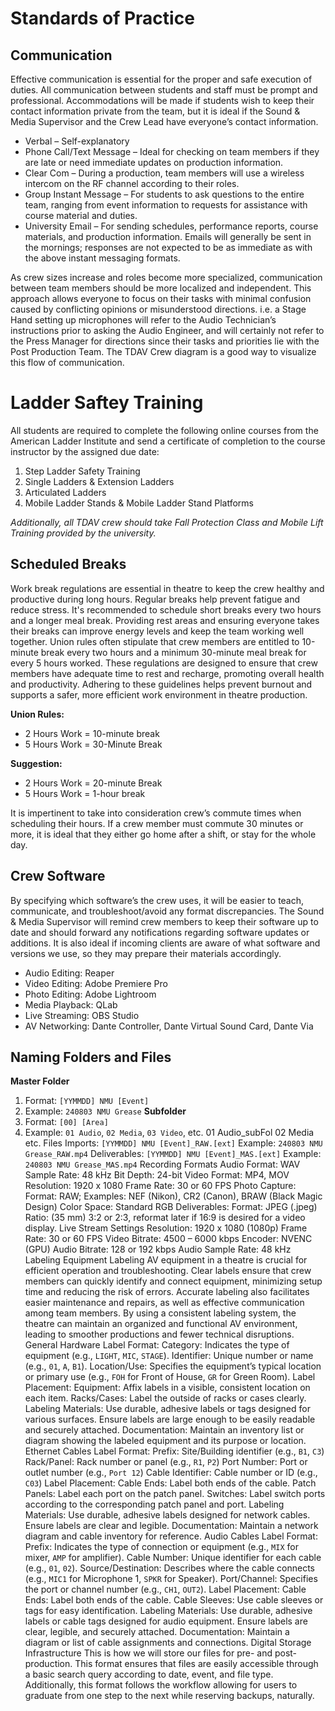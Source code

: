 # Standards of Practice
## Communication
Effective communication is essential for the proper and safe execution of duties. All communication between students and staff must be prompt and professional. Accommodations will be made if students wish to keep their contact information private from the team, but it is ideal if the Sound & Media Supervisor and the Crew Lead have everyone’s contact information.
- Verbal – Self-explanatory
- Phone Call/Text Message – Ideal for checking on team members if they are late or need immediate updates on production information.
- Clear Com – During a production, team members will use a wireless intercom on the RF channel according to their roles.
- Group Instant Message – For students to ask questions to the entire team, ranging from event information to requests for assistance with course material and duties.
- University Email – For sending schedules, performance reports, course materials, and production information. Emails will generally be sent in the mornings; responses are not expected to be as immediate as with the above instant messaging formats.

As crew sizes increase and roles become more specialized, communication between team members should be more localized and independent. This approach allows everyone to focus on their tasks with minimal confusion caused by conflicting opinions or misunderstood directions. i.e. a Stage Hand setting up microphones will refer to the Audio Technician’s instructions prior to asking the Audio Engineer, and will certainly not refer to the Press Manager for directions since their tasks and priorities lie with the Post Production Team. The TDAV Crew diagram is a good way to visualize this flow of communication.
# Ladder Saftey Training
All students are required to complete the following online courses from the American Ladder Institute and send a certificate of completion to the course instructor by the assigned due date:
1. Step Ladder Safety Training
2. Single Ladders & Extension Ladders
3. Articulated Ladders
4. Mobile Ladder Stands & Mobile Ladder Stand Platforms

*Additionally, all TDAV crew should take Fall Protection Class and Mobile Lift Training provided by the university.*
## Scheduled Breaks
Work break regulations are essential in theatre to keep the crew healthy and productive during long hours. Regular breaks help prevent fatigue and reduce stress. It's recommended to schedule short breaks every two hours and a longer meal break. Providing rest areas and ensuring everyone takes their breaks can improve energy levels and keep the team working well together. Union rules often stipulate that crew members are entitled to 10-minute break every two hours and a minimum 30-minute meal break for every 5 hours worked. These regulations are designed to ensure that crew members have adequate time to rest and recharge, promoting overall health and productivity. Adhering to these guidelines helps prevent burnout and supports a safer, more efficient work environment in theatre production.

**Union Rules:**
- 2 Hours Work = 10-minute break
- 5 Hours Work = 30-Minute Break

**Suggestion:**
- 2 Hours Work = 20-minute Break
- 5 Hours Work = 1-hour break

It is impertinent to take into consideration crew’s commute times when scheduling their hours. If a crew member must commute 30 minutes or more, it is ideal that they either go home after a shift, or stay for the whole day.
## Crew Software
By specifying which software’s the crew uses, it will be easier to teach, communicate, and troubleshoot/avoid any format discrepancies. The Sound & Media Supervisor will remind crew members to keep their software up to date and should forward any notifications regarding software updates or additions. It is also ideal if incoming clients are aware of what software and versions we use, so they may prepare their materials accordingly.
- Audio Editing: Reaper
- Video Editing: Adobe Premiere Pro
- Photo Editing: Adobe Lightroom
- Media Playback: QLab
- Live Streaming: OBS Studio
- AV Networking: Dante Controller, Dante Virtual Sound Card, Dante Via
## Naming Folders and Files
**Master Folder**
1. Format: `[YYMMDD] NMU [Event]`
2. Example: `240803 NMU Grease`
**Subfolder**
1. Format: `[00] [Area]`
2. Example: `01 Audio`, `02 Media`, `03 Video`, etc.
01 Audio_subFol
02 Media
etc.
Files
Imports: `[YYMMDD] NMU [Event]_RAW.[ext]`
Example: `240803 NMU Grease_RAW.mp4`
Deliverables:  `[YYMMDD] NMU [Event]_MAS.[ext]`
Example: `240803 NMU Grease_MAS.mp4`
Recording Formats
Audio
Format: WAV
Sample Rate: 48 kHz
Bit Depth: 24-bit
Video
Format: MP4, MOV
Resolution: 1920 x 1080
Frame Rate: 30 or 60 FPS
Photo
Capture:
Format: RAW; Examples: NEF (Nikon), CR2 (Canon), BRAW (Black Magic Design)
Color Space: Standard RGB
Deliverables:
Format: JPEG (.jpeg)
Ratio: (35 mm) 3:2 or 2:3, reformat later if 16:9 is desired for a video display.
Live Stream Settings
Resolution: 1920 x 1080 (1080p)
Frame Rate: 30 or 60 FPS
Video Bitrate: 4500 – 6000 kbps
Encoder: NVENC (GPU)
Audio Bitrate: 128 or 192 kbps
Audio Sample Rate: 48 kHz
Labeling Equipment
Labeling AV equipment in a theatre is crucial for efficient operation and troubleshooting. Clear labels ensure that crew members can quickly identify and connect equipment, minimizing setup time and reducing the risk of errors. Accurate labeling also facilitates easier maintenance and repairs, as well as effective communication among team members. By using a consistent labeling system, the theatre can maintain an organized and functional AV environment, leading to smoother productions and fewer technical disruptions.
General Hardware
 Label Format:
Category: Indicates the type of equipment (e.g., `LIGHT`, `MIC`, `STAGE`).
Identifier: Unique number or name (e.g., `01`, `A`, `B1`).
Location/Use: Specifies the equipment’s typical location or primary use (e.g., `FOH` for Front of House, `GR` for Green Room).
Label Placement:
 Equipment: Affix labels in a visible, consistent location on each item.
  Racks/Cases: Label the outside of racks or cases clearly.
Labeling Materials:
 Use durable, adhesive labels or tags designed for various surfaces.
 Ensure labels are large enough to be easily readable and securely attached.
Documentation:
Maintain an inventory list or diagram showing the labeled equipment and its purpose or location.
Ethernet Cables
Label Format:
Prefix: Site/Building identifier (e.g., `B1`, `C3`)
Rack/Panel: Rack number or panel (e.g., `R1`, `P2`)
Port Number: Port or outlet number (e.g., `Port 12`)
Cable Identifier: Cable number or ID (e.g., `C03`)
Label Placement: Cable Ends: Label both ends of the cable.
Patch Panels: Label each port on the patch panel.
Switches: Label switch ports according to the corresponding patch panel and port.
Labeling Materials: 
Use durable, adhesive labels designed for network cables.
Ensure labels are clear and legible.
Documentation: Maintain a network diagram and cable inventory for reference.
Audio Cables
Label Format:
Prefix: Indicates the type of connection or equipment (e.g., `MIX` for mixer, `AMP` for amplifier).
Cable Number: Unique identifier for each cable (e.g., `01`, `02`).
Source/Destination: Describes where the cable connects (e.g., `MIC1` for Microphone 1, `SPKR` for Speaker).
Port/Channel: Specifies the port or channel number (e.g., `CH1`, `OUT2`).
Label Placement:
Cable Ends: Label both ends of the cable.
Cable Sleeves: Use cable sleeves or tags for easy identification.
Labeling Materials:
Use durable, adhesive labels or cable tags designed for audio equipment.
Ensure labels are clear, legible, and securely attached.
Documentation:
Maintain a diagram or list of cable assignments and connections.
Digital Storage Infrastructure
This is how we will store our files for pre- and post-production. This format ensures that files are easily accessible through a basic search query according to date, event, and file type. Additionally, this format follows the workflow allowing for users to graduate from one step to the next while reserving backups, naturally.
